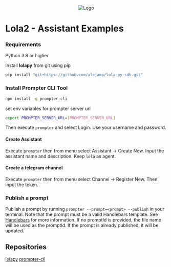 
<p align="center">
  <img src="https://firebasestorage.googleapis.com/v0/b/numichat.appspot.com/o/file_16.jpeg?alt=media&token=d29ea9e5-7ed6-43e0-a1a5-e414e554a41d" alt="Logo">
</p>

# Lola2 - Assistant Examples

### Requirements

Python 3.8 or higher

Install **lolapy** from git using pip

```bash
pip install "git+https://github.com/alejamp/lola-py-sdk.git"
```

### Install Prompter CLI Tool

```bash
npm install -g prompter-cli
```

set env variables for prompter server url

```bash
export PROMPTER_SERVER_URL=[PROMPTER_SERVER_URL]
```

Then execute ```prompter``` and select Login. Use your username and password.

#### Create Assistant

Execute ```prompter``` then from menu select Assistant -> Create New. Input the assistant name and description. Keep `lola` as agent.

#### Create a telegram channel

Execute ```prompter``` then from menu select Channel -> Register New. Then input the token.

### Publish a prompt

Publish a prompt by running `prompter --prompt=<prompt> --publish` in your terminal. Note that the prompt must be a valid Handlebars template. See [Handlebars](https://handlebarsjs.com/) for more information.
If no promptId is provided, the file name will be used as the promptId. If the prompt is already published, it will be updated.



## Repositories

[lolapy](https://github.com/alejamp/lola-py-sdk)
[prompter-cli](https://github.com/alejamp/prompter-cli)

